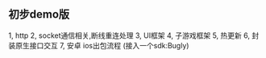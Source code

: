 ## 初步demo版
1, http
2, socket通信相关,断线重连处理
3, UI框架
4, 子游戏框架
5, 热更新
6, 封装原生接口交互
7, 安卓 ios出包流程 (接入一个sdk:Bugly)